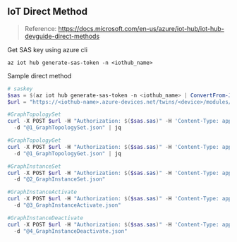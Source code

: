 ## IoT Direct Method

> Reference: https://docs.microsoft.com/en-us/azure/iot-hub/iot-hub-devguide-direct-methods

Get SAS key using azure cli

```
az iot hub generate-sas-token -n <iothub_name>
```

Sample direct method

```powershell
# saskey
$sas = $(az iot hub generate-sas-token -n <iothub_name> | ConvertFrom-Json)
$url = "https://<iothub-name>.azure-devices.net/twins/<device>/modules/<module>/methods?api-version=2018-06-30"

#GraphTopologySet
curl -X POST $url -H "Authorization: $($sas.sas)" -H 'Content-Type: application/json' `
  -d "@1_GraphTopologySet.json" | jq

#GraphTopologyGet
curl -X POST $url -H "Authorization: $($sas.sas)" -H 'Content-Type: application/json' `
  -d "@1_GraphTopologyGet.json" | jq

#GraphInstanceSet
curl -X POST $url -H "Authorization: $($sas.sas)" -H 'Content-Type: application/json' `
  -d "@2_GraphInstanceSet.json"

#GraphInstanceActivate
curl -X POST $url -H "Authorization: $($sas.sas)" -H 'Content-Type: application/json' `
  -d "@3_GraphInstanceActivate.json"

#GraphInstanceDeactivate
curl -X POST $url -H "Authorization: $($sas.sas)" -H 'Content-Type: application/json' `
  -d "@4_GraphInstanceDeactivate.json"

```
